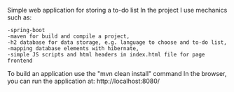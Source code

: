 Simple web application for storing a to-do list In the project I use mechanics such as:
    
    -spring-boot
    -maven for build and compile a project,
    -h2 database for data storage, e.g. language to choose and to-do list,
    -mapping database elements with hibernate,
    -simple JS scripts and html headers in index.html file for page frontend

To build an application use the "mvn clean install" command
In the browser, you can run the application at: http://localhost:8080/
